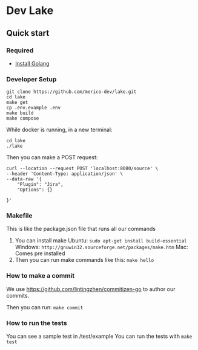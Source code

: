 # Dev Lake

## Quick start

### Required
- [Install Golang](https://golang.org/doc/install)

### Developer Setup

```shell
git clone https://github.com/merico-dev/lake.git
cd lake
make get
cp .env.example .env
make build
make compose

```
While docker is running, in a new terminal:
```
cd lake
./lake
```

Then you can make a POST request:
```
curl --location --request POST 'localhost:8080/source' \
--header 'Content-Type: application/json' \
--data-raw '{
    "Plugin": "Jira",
    "Options": {}
    
}'
```

### Makefile

This is like the package.json file that runs all our commands

1. You can install make 
Ubuntu: `sudo apt-get install build-essential`
Windows: `http://gnuwin32.sourceforge.net/packages/make.htm`
Mac: Comes pre installed
2. Then you can run make commands like this:
`make hello`

### How to make a commit

We use https://github.com/lintingzhen/commitizen-go to author our commits. 

Then you can run:
`make commit`

### How to run the tests

You can see a sample test in /test/example
You can run the tests with `make test`